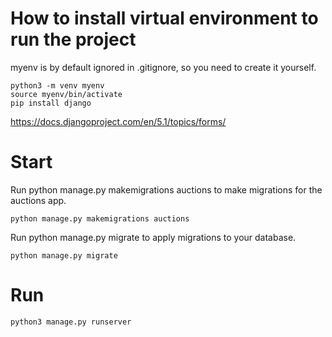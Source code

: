 # How to install virtual environment to run the project
myenv is by default ignored in .gitignore, so you need to create it yourself.
```
python3 -m venv myenv
source myenv/bin/activate
pip install django
```

<!--  -->
https://docs.djangoproject.com/en/5.1/topics/forms/
# Start
Run python manage.py makemigrations auctions to make migrations for the auctions app.
```
python manage.py makemigrations auctions
```
Run python manage.py migrate to apply migrations to your database.
```
python manage.py migrate
```

# Run
```
python3 manage.py runserver
```